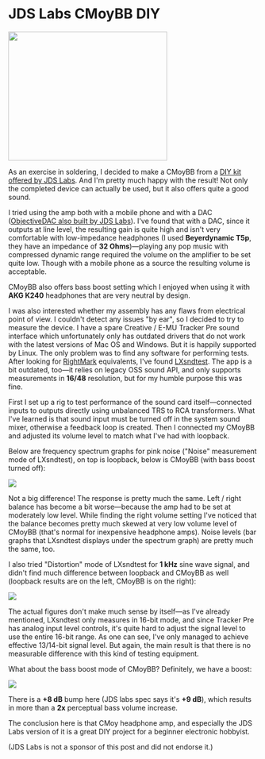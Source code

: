 # JDS Labs CMoyBB DIY

[<img src="https://2.bp.blogspot.com/-WrNqcxVkGnA/WDZN34UH-vI/AAAAAAAAK4s/Md9I2rcd5jsvYyk5rLXqUnom3mjqRx6dgCLcB/s320/cMoyBB.jpg" width="320" height="260" />](https://2.bp.blogspot.com/-WrNqcxVkGnA/WDZN34UH-vI/AAAAAAAAK4s/Md9I2rcd5jsvYyk5rLXqUnom3mjqRx6dgCLcB/s1600/cMoyBB.jpg)

As an exercise in soldering, I decided to make a CMoyBB from a [DIY kit
offered by JDS
Labs](https://www.jdslabs.com/products/72/cmoybb-diy-kit-standard/). And
I'm pretty much happy with the result! Not only the completed device can
actually be used, but it also offers quite a good sound.

I tried using the amp both with a mobile phone and with a DAC
([ObjectiveDAC also built by JDS
Labs](https://www.jdslabs.com/products/46/standalone-odac-rev-b/)). I've
found that with a DAC, since it outputs at line level, the resulting
gain is quite high and isn't very comfortable with low-impedance
headphones (I used **Beyerdynamic T5p**, they have an impedance of
**32 Ohms**)—playing any pop music with compressed dynamic range required
the volume on the amplifier to be set quite low. Though with a mobile
phone as a source the resulting volume is acceptable.

CMoyBB also offers bass boost setting which I enjoyed when using it with
**AKG K240** headphones that are very neutral by design.

I was also interested whether my assembly has any flaws from electrical
point of view. I couldn't detect any issues "by ear", so I decided to
try to measure the device. I have a spare Creative / E-MU Tracker Pre
sound interface which unfortunately only has outdated drivers that do
not work with the latest versions of Mac OS and Windows. But it is
happily supported by Linux. The only problem was to find any software
for performing tests. After looking for
[RightMark](http://audio.rightmark.org/) equivalents, I've found
[LXsndtest](https://sourceforge.net/projects/lxsndtest/). The app is a
bit outdated, too—it relies on legacy OSS sound API, and only supports
measurements in **16/48** resolution, but for my humble purpose this was
fine.

First I set up a rig to test performance of the sound card
itself—connected inputs to outputs directly using unbalanced TRS to RCA
transformers. What I've learned is that sound input must be turned off
in the system sound mixer, otherwise a feedback loop is created. Then I
connected my CMoyBB and adjusted its volume level to match what I've had
with loopback.

Below are frequency spectrum graphs for pink noise ("Noise" measurement
mode of LXsndtest), on top is loopback, below is CMoyBB (with bass boost
turned off):

[![](https://3.bp.blogspot.com/-vmY4ALxLX4U/WDZVV8DS4tI/AAAAAAAAK5I/q4jh-X5WVIE6N3eLDJcSKQPQVZ1oXmQKwCLcB/s1600/loopback-vs-cmoy.gif)](https://3.bp.blogspot.com/-vmY4ALxLX4U/WDZVV8DS4tI/AAAAAAAAK5I/q4jh-X5WVIE6N3eLDJcSKQPQVZ1oXmQKwCLcB/s1600/loopback-vs-cmoy.gif)

Not a big difference! The response is pretty much the same. Left / right
balance has become a bit worse—because the amp had to be set at
moderately low level. While finding the right volume setting I've
noticed that the balance becomes pretty much skewed at very low volume
level of CMoyBB (that's normal for inexpensive headphone amps). Noise
levels (bar graphs that LXsndtest displays under the spectrum graph) are
pretty much the same, too.

I also tried "Distortion" mode of LXsndtest for **1 kHz** sine wave
signal, and didn't find much difference between loopback and CMoyBB as
well (loopback results are on the left, CMoyBB is on the right):

[![](https://2.bp.blogspot.com/-OcKHbhk-aC0/WDZaJ96ghgI/AAAAAAAAK5Y/8Pt00Pb4CwovQ6m0huyc3Jc8rT3RlyBhACLcB/s1600/loopback-vs-cmoy-1000hz-dist.gif)](https://2.bp.blogspot.com/-OcKHbhk-aC0/WDZaJ96ghgI/AAAAAAAAK5Y/8Pt00Pb4CwovQ6m0huyc3Jc8rT3RlyBhACLcB/s1600/loopback-vs-cmoy-1000hz-dist.gif)

The actual figures don't make much sense by itself—as I've already
mentioned, LXsndtest only measures in 16-bit mode, and since Tracker Pre
has analog input level controls, it's quite hard to adjust the signal
level to use the entire 16-bit range. As one can see, I've only managed
to achieve effective 13/14-bit signal level. But again, the main result
is that there is no measurable difference with this kind of testing
equipment.

What about the bass boost mode of CMoyBB? Definitely, we have a boost:

[![](https://4.bp.blogspot.com/-ZqWUIseLYIQ/WDZayBpPvfI/AAAAAAAAK5c/YBVC9ZOR5Lkrd6Khw5A2l28sJpUuQxPWgCLcB/s1600/cmoy%252Bbb.gif)](https://4.bp.blogspot.com/-ZqWUIseLYIQ/WDZayBpPvfI/AAAAAAAAK5c/YBVC9ZOR5Lkrd6Khw5A2l28sJpUuQxPWgCLcB/s1600/cmoy%252Bbb.gif)

There is a **+8 dB** bump here (JDS labs spec says it's **+9 dB**),
which results in more than a **2x** perceptual bass volume increase.

The conclusion here is that CMoy headphone amp, and especially the JDS
Labs version of it is a great DIY project for a beginner electronic
hobbyist.

(JDS Labs is not a sponsor of this post and did not endorse it.)
